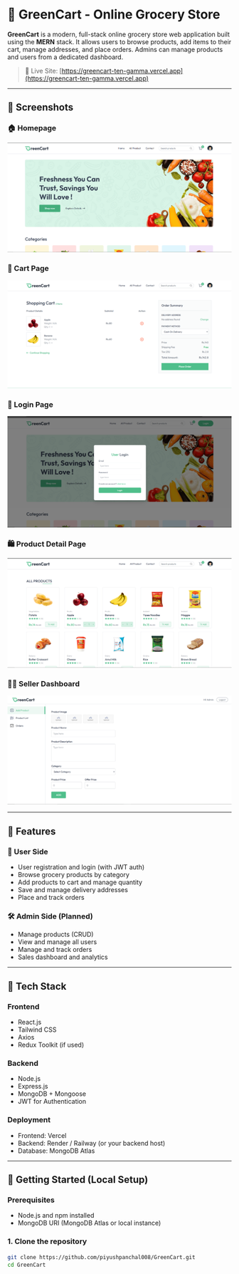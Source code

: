 # 🛒 GreenCart - Online Grocery Store

**GreenCart** is a modern, full-stack online grocery store web application built using the **MERN** stack. It allows users to browse products, add items to their cart, manage addresses, and place orders. Admins can manage products and users from a dedicated dashboard.

> 🚀 Live Site: [https://greencart-ten-gamma.vercel.app](https://greencart-ten-gamma.vercel.app)

---

## 📸 Screenshots

### 🏠 Homepage

![GreenCart Homepage](https://github.com/piyushpanchal008/GreenCart/blob/main/HOmepage.png?raw=true)

### 🛒 Cart Page
![Cart Screenshot](https://github.com/piyushpanchal008/GreenCart/blob/main/Cart.png?raw=true)

### 🔐 Login Page
![Login Screenshot](https://github.com/piyushpanchal008/GreenCart/blob/main/User-Login.png?raw=true)

### 🛍️ Product Detail Page
![Product Detail Screenshot](https://github.com/piyushpanchal008/GreenCart/blob/main/Product-Details.png?raw=true)

### 🧑‍💼 Seller Dashboard
![Seller Dashboard Screenshot](https://github.com/piyushpanchal008/GreenCart/blob/main/Seller_dashbord.png?raw=true)
<!-- Add your actual screenshot links here -->

---

## 🔧 Features

### 👤 User Side
- User registration and login (with JWT auth)
- Browse grocery products by category
- Add products to cart and manage quantity
- Save and manage delivery addresses
- Place and track orders

### 🛠️ Admin Side (Planned)
- Manage products (CRUD)
- View and manage all users
- Manage and track orders
- Sales dashboard and analytics

---

## 🧰 Tech Stack

### Frontend
- React.js
- Tailwind CSS
- Axios
- Redux Toolkit (if used)

### Backend
- Node.js
- Express.js
- MongoDB + Mongoose
- JWT for Authentication

### Deployment
- Frontend: Vercel
- Backend: Render / Railway (or your backend host)
- Database: MongoDB Atlas

---

## 🚀 Getting Started (Local Setup)

### Prerequisites
- Node.js and npm installed
- MongoDB URI (MongoDB Atlas or local instance)

### 1. Clone the repository

```bash
git clone https://github.com/piyushpanchal008/GreenCart.git
cd GreenCart
